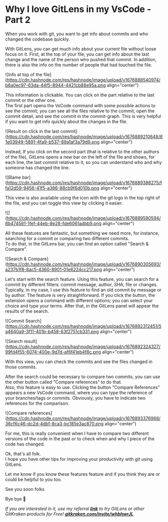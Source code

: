 # Why I love GitLens in my VsCode - Part 2

When you work with git, you want to get info about commits and who changed the codebase quickly.  
  
With GitLens, you can get much info about your current file without loose focus on it. First, at the top of your file, you can get info about the last change and the name of the person who pushed that commit. In addition, there is also the info on the number of people that had touched the file.

![Info at top of the file](https://cdn.hashnode.com/res/hashnode/image/upload/v1676888540974/b6a0ec97-63da-44f5-8944-4421cb88e95a.png align="center")

This information is clickable. You can click on the part relative to the last commit or the other one.  
The first part opens the VsCode command with some possible actions to see the commit; you can see all the files relative to the commit, open the commit detail, and see the commit in the commit-graph. This is very helpful if you want to get info quickly about the changes in the file.  

![Result on click in the last commit](https://cdn.hashnode.com/res/hashnode/image/upload/v1676889210648/61e03949-5891-4fa9-b537-89a1af3a79d9.png align="center")

Instead, If you click on the second part (that is relative to the other authors of the file), GitLens opens a new bar on the left of the file and shows, for each line, the last commit relative to it, so you can understand who and why someone has changed the line.

![Blame bar](https://cdn.hashnode.com/res/hashnode/image/upload/v1676889388275/ffa12d59-9456-41f5-a386-88cb9f6d010b.png align="center")

This view is also available using the icon with the git logo in the top right of the file, and you can toggle this view by clicking it easier.

![](https://cdn.hashnode.com/res/hashnode/image/upload/v1676889590594/8b474581-1fef-44eb-8e28-fde6061adbb9.png align="center")

All these features are fantastic, but something we need more, for instance, searching for a commit or comparing two different commits.  
To do that, in the GitLens bar, you can find an option called "Search & Compare".  

![Search & Compare](https://cdn.hashnode.com/res/hashnode/image/upload/v1676890305693/a237b1f8-8ac5-4360-8901-01e6224cc217.png align="center")

Let's start with the search feature. Using this feature, you can search for a commit by different filters: commit message, author, SHA, file or changes. Typically, in my case, I use this feature to find an old commit by message or by author. The feature is very straightforward. If you click the button, the extension opens a command with different options; you can select your choice and type your terms. After that, in the GitLens panel will appear the results of the search.  

![Commit Search](https://cdn.hashnode.com/res/hashnode/image/upload/v1676892312451/5a4640a9-3f11-401b-b458-63f2751cb331.png align="center")

![Search result](https://cdn.hashnode.com/res/hashnode/image/upload/v1676892324327/99fd4f55-6074-400e-9d7d-af6f41eb4f8c.png align="center")

With this view, you can check the commits and see the files changed in those commits.  
  
After the search could be necessary to compare two commits, you can use the other button called "Compare references" to do that.  
Also, this feature is easy to use. Clicking the button "Compare References" appears a new VsCode command, where you can type the reference of your branches/tags or commits. Obviously, you have to indicate two references for the comparison.

![Compare references](https://cdn.hashnode.com/res/hashnode/image/upload/v1676893376968/36cf6c46-dc2d-4dbf-8ca3-bc185e3ac870.png align="center")

For me, this is really convenient when I have to compare two different versions of the code in the past or to check when and why I piece of the code has changed.

  
Ok, that's all folk.  
I hope you have other tips for improving your productivity with git using GitLens.  
  
Let me know if you know these features feature and if you think they are or could be helpful to you too.

See you soon folks

Bye bye 👋  
  
*If you are interested in it, use my referral* [***link***](https://www.gitkraken.com/invite/whbhwrJL) *to try GitLens or other GitKraken products for Free!* [***gitkraken.com/invite/whbhwrJL***](http://gitkraken.com/invite/whbhwrJL)